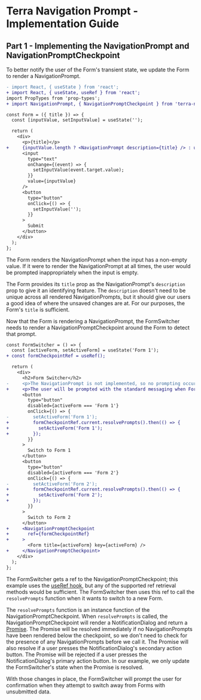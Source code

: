 # Terra Navigation Prompt - Implementation Guide

## Part 1 - Implementing the NavigationPrompt and NavigationPromptCheckpoint

To better notify the user of the Form's transient state, we update the Form to render a NavigationPrompt.

```diff
- import React, { useState } from 'react';
+ import React, { useState, useRef } from 'react';
import PropTypes from 'prop-types';
+ import NavigationPrompt, { NavigationPromptCheckpoint } from 'terra-navigation-prompt';

const Form = ({ title }) => {
  const [inputValue, setInputValue] = useState('');

  return (
    <div>
      <p>{title}</p>
+     {inputValue.length ? <NavigationPrompt description={title} /> : undefined}
      <input
        type="text"
        onChange={(event) => {
          setInputValue(event.target.value);
        }}
        value={inputValue}
      />
      <button
        type="button"
        onClick={() => {
          setInputValue('');
        }}
      >
        Submit
      </button>
    </div>
  );
};
```

The Form renders the NavigationPrompt when the input has a non-empty value. If it were to render the NavigationPrompt at all times, the user would be prompted inappropriately when the input is empty.

The Form provides its `title` prop as the NavigationPrompt's `description` prop to give it an identifying feature. The `description` doesn't need to be unique across all rendered NavigationPrompts, but it should give our users a good idea of where the unsaved changes are at. For our purposes, the Form's `title` is sufficient.

Now that the Form is rendering a NavigationPrompt, the FormSwitcher needs to render a NavigationPromptCheckpoint around the Form to detect that prompt.

```diff
const FormSwitcher = () => {
  const [activeForm, setActiveForm] = useState('Form 1');
+ const formCheckpointRef = useRef();

  return (
    <div>
      <h2>Form Switcher</h2>
-     <p>The NavigationPrompt is not implemented, so no prompting occurs.</p>
+     <p>The user will be prompted with the standard messaging when Forms are switched with unsaved changes present.</p>
      <button
        type="button"
        disabled={activeForm === 'Form 1'}
        onClick={() => {
-         setActiveForm('Form 1');
+         formCheckpointRef.current.resolvePrompts().then(() => {
+           setActiveForm('Form 1');
+         });
        }}
      >
        Switch to Form 1
      </button>
      <button
        type="button"
        disabled={activeForm === 'Form 2'}
        onClick={() => {
-         setActiveForm('Form 2');
+         formCheckpointRef.current.resolvePrompts().then(() => {
+           setActiveForm('Form 2');
+         });
        }}
      >
        Switch to Form 2
      </button>
+     <NavigationPromptCheckpoint
+       ref={formCheckpointRef}
+     >
        <Form title={activeForm} key={activeForm} />
+     </NavigationPromptCheckpoint>
    </div>
  );
};
```

The FormSwitcher gets a ref to the NavigationPromptCheckpoint; this example uses the [useRef hook](https://reactjs.org/docs/hooks-reference.html#useref), but any of the supported ref retrieval methods would be sufficient. The FormSwitcher then uses this ref to call the `resolvePrompts` function when it wants to switch to a new Form.

The `resolvePrompts` function is an instance function of the NavigationPromptCheckpoint. When `resolvePrompts` is called, the NavigationPromptCheckpoint will render a NotificationDialog and return a [Promise](https://developer.mozilla.org/en-US/docs/Web/JavaScript/Guide/Using_promises). The Promise will be resolved immediately if no NavigationPrompts have been rendered below the checkpoint, so we don't need to check for the presence of any NavigationPrompts before we call it. The Promise will also resolve if a user presses the NotificationDialog's secondary action button. The Promise will be rejected if a user presses the NotificationDialog's primary action button. In our example, we only update the FormSwitcher's state when the Promise is resolved.

With those changes in place, the FormSwitcher will prompt the user for confirmation when they attempt to switch away from Forms with unsubmitted data. 
